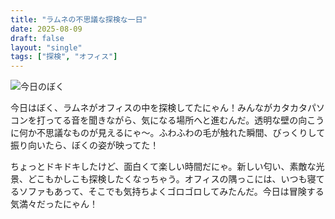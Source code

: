 ```yaml
---
title: "ラムネの不思議な探検な一日"
date: 2025-08-09
draft: false
layout: "single"
tags: ["探検", "オフィス"]
---
```


![今日のぼく](/images/cat-2025-08-09T03-57-22.jpg)

今日はぼく、ラムネがオフィスの中を探検してたにゃん！みんながカタカタパソコンを打ってる音を聞きながら、気になる場所へと進むんだ。透明な壁の向こうに何か不思議なものが見えるにゃ〜。ふわふわの毛が触れた瞬間、びっくりして振り向いたら、ぼくの姿が映ってた！

ちょっとドキドキしたけど、面白くて楽しい時間だにゃ。新しい匂い、素敵な光景、どこもかしこも探検したくなっちゃう。オフィスの隅っこには、いつも寝てるソファもあって、そこでも気持ちよくゴロゴロしてみたんだ。今日は冒険する気満々だったにゃん！